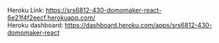 Heroku Link: https://srs6812-430-domomaker-react-6e21f4f2eecf.herokuapp.com/<br>
Heroku dashboard: https://dashboard.heroku.com/apps/srs6812-430-domomaker-react
